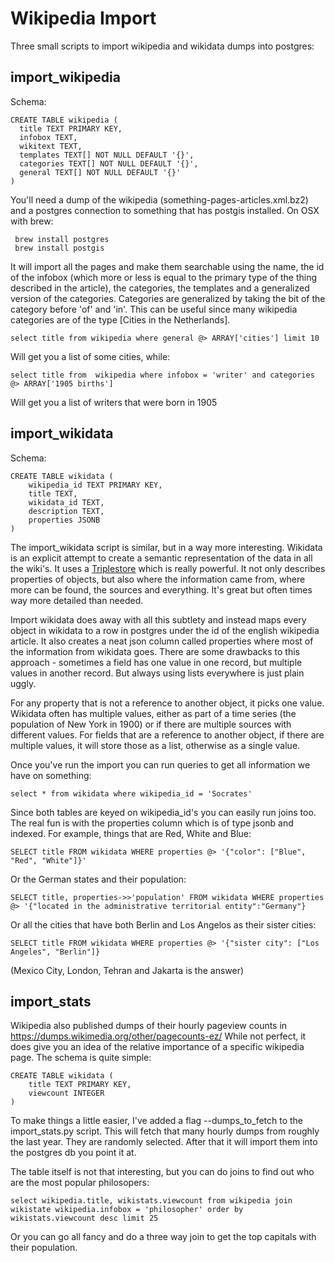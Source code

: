 # Wikipedia Import

Three small scripts to import wikipedia and wikidata dumps into postgres:

## import_wikipedia

Schema:
```
CREATE TABLE wikipedia (
  title TEXT PRIMARY KEY,
  infobox TEXT,
  wikitext TEXT,
  templates TEXT[] NOT NULL DEFAULT '{}',
  categories TEXT[] NOT NULL DEFAULT '{}',
  general TEXT[] NOT NULL DEFAULT '{}'
)
```

You'll need a dump of the wikipedia (something-pages-articles.xml.bz2) and a postgres connection
 to something that has postgis installed. On OSX with brew:
 
     brew install postgres
     brew install postgis
  
  
 It will import
all the pages and make them searchable using the name, the id of the infobox (which more or less is equal to the
primary type of the thing described in the article), the categories, the templates and a generalized version of
the categories. Categories are generalized by taking the bit of the category before 'of' and 'in'. This can be
useful since many wikipedia categories are of the type [Cities in the Netherlands].

```select title from wikipedia where general @> ARRAY['cities'] limit 10```

Will get you a list of some cities, while:

```select title from  wikipedia where infobox = 'writer' and categories @> ARRAY['1905 births']```

Will get you a list of writers that were born in 1905

## import_wikidata

Schema:

```
CREATE TABLE wikidata (
    wikipedia_id TEXT PRIMARY KEY,
    title TEXT,
    wikidata_id TEXT,
    description TEXT,
    properties JSONB
)
```

The import_wikidata script is similar, but in a way more interesting. Wikidata is an explicit attempt to create a semantic representation of the data in all the wiki's. It uses a [Triplestore](https://en.wikipedia.org/wiki/Triplestore) which is
really powerful. It not only describes properties of objects, but also where the information came from, where more can be found, the sources and everything. It's great but often times way more detailed than needed.

Import wikidata does away with all this subtlety and instead maps every object in wikidata to a row in postgres under the id of the english wikipedia article. It also creates a neat json column called properties where most of the information from wikidata goes. There are some drawbacks to this approach - sometimes a field has one value in one record, but multiple values in another record. But always using lists everywhere is just plain uggly.

For any property that is not a reference to another object, it picks one value. Wikidata often has multiple values, either as part of a time series (the population of New York in 1900) or if there are multiple sources with different values. For fields that are a reference to another object, if there are multiple values, it will store those as a list, otherwise as a single value.

Once you've run the import you can run queries to get all information we have on something:

```select * from wikidata where wikipedia_id = 'Socrates'```

Since both tables are keyed on wikipedia_id's you can easily run joins too. The real fun is with the properties column which is of type jsonb and indexed. For example, things that are Red, White and Blue:

```SELECT title FROM wikidata WHERE properties @> '{"color": ["Blue", "Red", "White"]}'```

Or the German states and their population:

```SELECT title, properties->>'population' FROM wikidata WHERE properties @> '{"located in the administrative territorial entity":"Germany"}```

Or all the cities that have both Berlin and Los Angelos as their sister cities:

```SELECT title FROM wikidata WHERE properties @> '{"sister city": ["Los Angeles", "Berlin"]}```

(Mexico City, London, Tehran and Jakarta is the answer)


## import_stats

Wikipedia also published dumps of their hourly pageview counts in https://dumps.wikimedia.org/other/pagecounts-ez/
While not perfect, it does give you an idea of the relative importance of a specific wikipedia page. The schema is quite simple:

```
CREATE TABLE wikidata (
    title TEXT PRIMARY KEY,
    viewcount INTEGER
)
```

To make things a little easier, I've added a flag --dumps_to_fetch to the import_stats.py script. This will fetch that many hourly dumps from roughly the last year. They are randomly selected. After that it will import them into the postgres db you point it at.

The table itself is not that interesting, but you can do joins to find out who are the most popular philosopers:

```
select wikipedia.title, wikistats.viewcount from wikipedia join wikistate wikipedia.infobox = 'philosopher' order by wikistats.viewcount desc limit 25
```

Or you can go all fancy and do a three way join to get the top capitals with their population.
